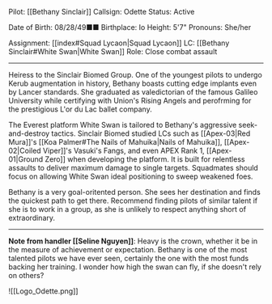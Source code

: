 Pilot: [[Bethany Sinclair]]
Callsign: Odette
Status: Active

Date of Birth: 08/28/49■■
Birthplace: Io
Height: 5'7"
Pronouns: She/her

Assignment: [[index#Squad Lycaon|Squad Lycaon]]
LC: [[Bethany Sinclair#White Swan|White Swan]]
Role: Close combat assault

---

Heiress to the Sinclair Biomed Group. One of the youngest pilots to undergo Kerub augmentation in history, Bethany boasts cutting edge implants even by Lancer standards. She graduated as valedictorian of the famous Galileo University while certifying with Union's Rising Angels and perofrming for the prestigious L'or du Lac ballet company.

The Everest platform White Swan is tailored to Bethany's aggressive seek-and-destroy tactics. Sinclair Biomed studied LCs such as [[Apex-03|Red Mura]]'s [[Koa Palmer#The Nails of Mahuika|Nails of Mahuika]], [[Apex-02|Coiled Viper]]'s Vasuki's Fangs, and even APEX Rank 1, [[Apex-01|Ground Zero]] when developing the platform. It is built for relentless assaults to deliver maximum damage to single targets. Squadmates should focus on allowing White Swan ideal positioning to sweep weakened foes.

Bethany is a very goal-oritented person. She sees her destination and finds the quickest path to get there. Recommend finding pilots of similar talent if she is to work in a group, as she is unlikely to respect anything short of extraordinary.

---

**Note from handler [[Seline Nguyen]]**: Heavy is the crown, whether it be in the measure of achievement or expectation. Bethany is one of the most talented pilots we have ever seen, certainly the one with the most funds backing her training. I wonder how high the swan can fly, if she doesn't rely on others?

![[Logo_Odette.png]]
